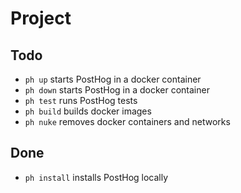 # Project

## Todo

- `ph up` starts PostHog in a docker container
- `ph down` starts PostHog in a docker container
- `ph test` runs PostHog tests
- `ph build` builds docker images
- `ph nuke` removes docker containers and networks

## Done

- `ph install` installs PostHog locally